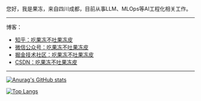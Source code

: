您好，我是果冻，来自四川成都，目前从事LLM、MLOps等AI工程化相关工作。

---

博客：
- [知乎：吃果冻不吐果冻皮]()
- [微信公众号：吃果冻不吐果冻皮]()
- [掘金技术社区：吃果冻不吐果冻皮]()
- [CSDN：吃果冻不吐果冻皮]()

---

[![Anurag's GitHub stats](https://github-readme-stats.vercel.app/api?username=liguodongiot&show_icons=true&theme=gruvbox)](https://github.com/anuraghazra/github-readme-stats)

[![Top Langs](https://github-readme-stats.vercel.app/api/top-langs/?username=liguodongiot&layout=compact&theme=gruvbox)](https://github.com/anuraghazra/github-readme-stats)



